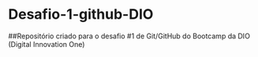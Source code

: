 # Desafio-1-github-DIO
##Repositório criado para o desafio #1 de Git/GitHub do Bootcamp da DIO (Digital Innovation One)
